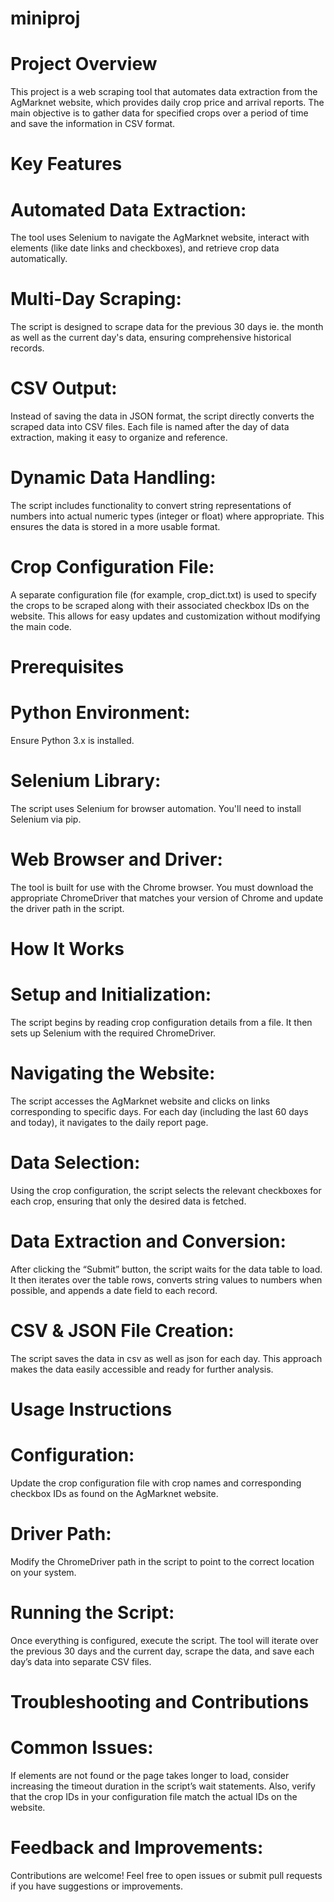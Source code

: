 # miniproj

# Project Overview

This project is a web scraping tool that automates data extraction from the AgMarknet website, which provides daily crop price and arrival reports. The main objective is to gather data for specified crops over a period of time and save the information in CSV format.

# Key Features

# Automated Data Extraction:
The tool uses Selenium to navigate the AgMarknet website, interact with elements (like date links and checkboxes), and retrieve crop data automatically.

# Multi-Day Scraping:
The script is designed to scrape data for the previous 30 days ie. the month as well as the current day's data, ensuring comprehensive historical records.

# CSV Output:
Instead of saving the data in JSON format, the script directly converts the scraped data into CSV files. Each file is named after the day of data extraction, making it easy to organize and reference.

# Dynamic Data Handling:
The script includes functionality to convert string representations of numbers into actual numeric types (integer or float) where appropriate. This ensures the data is stored in a more usable format.

# Crop Configuration File:
A separate configuration file (for example, crop_dict.txt) is used to specify the crops to be scraped along with their associated checkbox IDs on the website. This allows for easy updates and customization without modifying the main code.

# Prerequisites

# Python Environment:
Ensure Python 3.x is installed.

# Selenium Library:
The script uses Selenium for browser automation. You'll need to install Selenium via pip.

# Web Browser and Driver:
The tool is built for use with the Chrome browser. You must download the appropriate ChromeDriver that matches your version of Chrome and update the driver path in the script.

# How It Works

# Setup and Initialization:
The script begins by reading crop configuration details from a file. It then sets up Selenium with the required ChromeDriver.

# Navigating the Website:
The script accesses the AgMarknet website and clicks on links corresponding to specific days. For each day (including the last 60 days and today), it navigates to the daily report page.

# Data Selection:
Using the crop configuration, the script selects the relevant checkboxes for each crop, ensuring that only the desired data is fetched.

# Data Extraction and Conversion:
After clicking the “Submit” button, the script waits for the data table to load. It then iterates over the table rows, converts string values to numbers when possible, and appends a date field to each record.

# CSV & JSON File Creation:
The script saves the data in csv as well as json for each day. This approach makes the data easily accessible and ready for further analysis.

# Usage Instructions

# Configuration:
Update the crop configuration file with crop names and corresponding checkbox IDs as found on the AgMarknet website.

# Driver Path:
Modify the ChromeDriver path in the script to point to the correct location on your system.

# Running the Script:
Once everything is configured, execute the script. The tool will iterate over the previous 30 days and the current day, scrape the data, and save each day’s data into separate CSV files.

# Troubleshooting and Contributions

# Common Issues:
If elements are not found or the page takes longer to load, consider increasing the timeout duration in the script’s wait statements. Also, verify that the crop IDs in your configuration file match the actual IDs on the website.

# Feedback and Improvements:
Contributions are welcome! Feel free to open issues or submit pull requests if you have suggestions or improvements.
